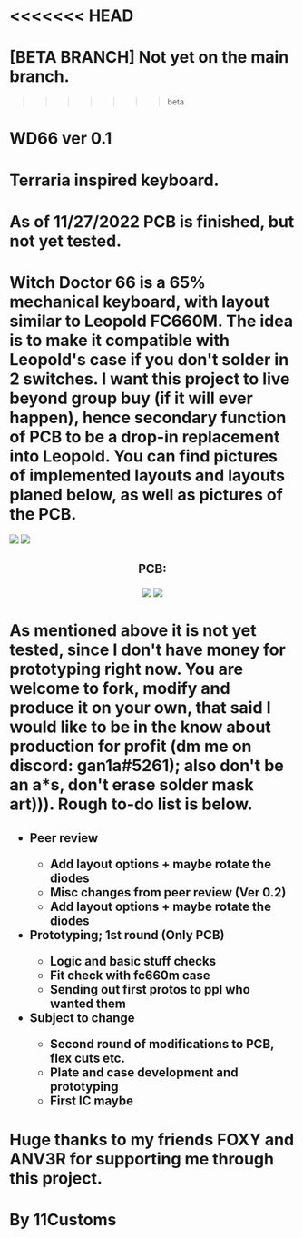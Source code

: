 <<<<<<< HEAD
=======
# [BETA BRANCH] Not yet on the main branch.
>>>>>>> beta

# WD66 ver 0.1

# Terraria inspired keyboard.

# As of 11/27/2022 PCB is finished, but not yet tested.

# Witch Doctor 66 is a 65% mechanical keyboard, with layout similar to Leopold FC660M. The idea is to make it compatible with Leopold's case if you don't solder in 2 switches. I want this project to live beyond group buy (if it will ever happen), hence secondary function of PCB to be a drop-in replacement into Leopold. You can find pictures of implemented layouts and layouts planed below, as well as pictures of the PCB.

<img src="https://i.imgur.com/I7TdzwW.png">
<img src="https://i.imgur.com/GY7Oimh.png">
<h2>
<p align="center">
PCB:
</p>
</h2>
<p align="center">
<img src="https://i.imgur.com/zI6nKso.png">
<img src="https://i.imgur.com/7HqgUfl.png">
</p>

# As mentioned above it is not yet tested, since I don't have money for prototyping right now. You are welcome to fork, modify and produce it on your own, that said I would like to be in the know about production for profit (dm me on discord: gan1a#5261); also don't be an a*s, don't erase solder mask art))). Rough to-do list is below.

<h2>
<ul>
  <li>Peer review</li>
  <ul>
  <li>Add layout options + maybe rotate the diodes</li>
  <li>Misc changes from peer review (Ver 0.2)</li>
  <li>Add layout options + maybe rotate the diodes</li>
  </ul>
  <li>Prototyping; 1st round (Only PCB)</li>
  <ul>
  <li>Logic and basic stuff checks</li>
  <li>Fit check with fc660m case</li>
  <li>Sending out first protos to ppl who wanted them</li>
  </ul>
  <li>Subject to change</li>
  <ul>
  <li>Second round of modifications to PCB, flex cuts etc.</li>
  <li>Plate and case development and prototyping</li>
  <li>First IC maybe</li>
  </ul>
</ul>
</h2>

# Huge thanks to my friends FOXY and ANV3R for supporting me through this project.

# By 11Customs
